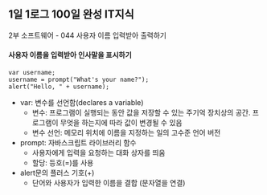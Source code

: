 ## 1일 1로그 100일 완성 IT지식

2부 소프트웨어 - 044 사용자 이름 입력받아 출력하기

#### 사용자 이름을 입력받아 인사말을 표시하기

```
var username;
username = prompt("What's your name?");
alert("Hello, " + username);
```

- var: 변수를 선언함(declares a variable)
  - 변수: 프로그램이 실행되는 동안 값을 저장할 수 있는 주기억 장치상의 공간. 프로그램이 무엇을 하는지에 따라 값이 변경될 수 있음
  - 변수 선언: 메모리 위치에 이름을 지정하는 일의 고수준 언어 버전
- prompt: 자바스크립트 라이브러리 함수
  - 사용자에게 입력을 요청하는 대화 상자를 띄움
  - 할당: 등호(=)를 사용
- alert문의 플러스 기호(+)
  - 단어와 사용자가 입력한 이름을 결합 (문자열을 연결)
